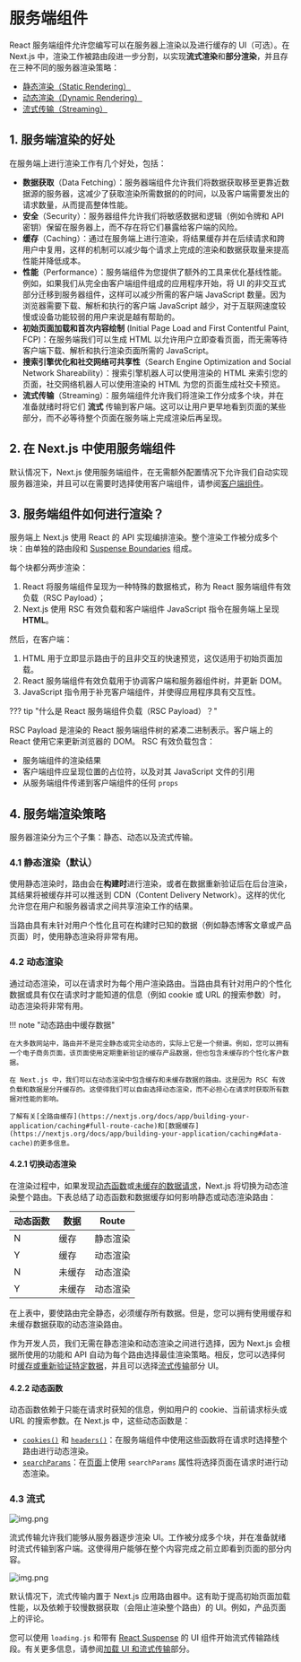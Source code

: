 # 服务端组件

React 服务端组件允许您编写可以在服务器上渲染以及进行缓存的 UI（可选）。在 Next.js 中，渲染工作被路由段进一步分割，以实现**流式渲染**和**部分渲染**，并且存在三种不同的服务器渲染策略：

- [静态渲染（Static Rendering）](https://nextjs.org/docs/app/building-your-application/rendering/server-components#static-rendering-default)
- [动态渲染（Dynamic Rendering）](https://nextjs.org/docs/app/building-your-application/rendering/server-components#dynamic-rendering)
- [流式传输（Streaming）](https://nextjs.org/docs/app/building-your-application/rendering/server-components#streaming)

## 1. 服务端渲染的好处

在服务端上进行渲染工作有几个好处，包括：

- **数据获取**（Data Fetching）：服务器端组件允许我们将数据获取移至更靠近数据源的服务器，这减少了获取渲染所需数据的的时间，以及客户端需要发出的请求数量，从而提高整体性能。
- **安全**（Security）：服务器组件允许我们将敏感数据和逻辑（例如令牌和 API 密钥）保留在服务器上，而不存在将它们暴露给客户端的风险。
- **缓存**（Caching）：通过在服务端上进行渲染，将结果缓存并在后续请求和跨用户中复用，这样的机制可以减少每个请求上完成的渲染和数据获取量来提高性能并降低成本。
- **性能**（Performance）：服务端组件为您提供了额外的工具来优化基线性能。例如，如果我们从完全由客户端组件组成的应用程序开始，将 UI 的非交互式部分迁移到服务器组件，这样可以减少所需的客户端 JavaScript 数量。因为浏览器需要下载、解析和执行的客户端 JavaScript 越少，对于互联网速度较慢或设备功能较弱的用户来说是越有帮助的。
- **初始页面加载和首次内容绘制** (Initial Page Load and First Contentful Paint, FCP)：在服务端我们可以生成 HTML 以允许用户立即查看页面，而无需等待客户端下载、解析和执行渲染页面所需的 JavaScript。
- **搜索引擎优化和社交网络可共享性**（Search Engine Optimization and Social Network Shareability）：搜索引擎机器人可以使用渲染的 HTML 来索引您的页面，社交网络机器人可以使用渲染的 HTML 为您的页面生成社交卡预览。
- **流式传输**（Streaming）：服务端组件允许我们将渲染工作分成多个块，并在准备就绪时将它们 **流式** 传输到客户端。这可以让用户更早地看到页面的某些部分，而不必等待整个页面在服务端上完成渲染后再呈现。
 

## 2. 在 Next.js 中使用服务端组件

默认情况下，Next.js 使用服务端组件，在无需额外配置情况下允许我们自动实现服务器渲染，并且可以在需要时选择使用客户端组件，请参阅[客户端组件](https://nextjs.org/docs/app/building-your-application/rendering/client-components)。

## 3. 服务端组件如何进行渲染？

服务端上 Next.js 使用 React 的 API 实现编排渲染。整个渲染工作被分成多个块：由单独的路由段和 [Suspense Boundaries](https://react.dev/reference/react/Suspense) 组成。

每个块都分两步渲染：

1. React 将服务端组件呈现为一种特殊的数据格式，称为 React 服务端组件有效负载（RSC Payload）；
2. Next.js 使用 RSC 有效负载和客户端组件 JavaScript 指令在服务端上呈现 **HTML**。

然后，在客户端：

1. HTML 用于立即显示路由于的且非交互的快速预览，这仅适用于初始页面加载。
2. React 服务端组件有效负载用于协调客户端和服务器组件树，并更新 DOM。
3. JavaScript 指令用于补充客户端组件，并使得应用程序具有交互性。


??? tip "什么是 React 服务端组件负载（RSC Payload）？"

RSC Payload 是渲染的 React 服务端组件树的紧凑二进制表示。客户端上的 React 使用它来更新浏览器的 DOM。 RSC 有效负载包含：

- 服务端组件的渲染结果
- 客户端组件应呈现位置的占位符，以及对其 JavaScript 文件的引用
- 从服务端组件传递到客户端组件的任何 `props`

## 4. 服务端渲染策略

服务器渲染分为三个子集：静态、动态以及流式传输。

### 4.1 静态渲染（默认）

使用静态渲染时，路由会在**构建时**进行渲染，或者在数据重新验证后在后台渲染，其结果将被缓存并可以推送到 CDN（Content Delivery Network）。这样的优化允许您在用户和服务器请求之间共享渲染工作的结果。

当路由具有未针对用户个性化且可在构建时已知的数据（例如静态博客文章或产品页面）时，使用静态渲染将非常有用。

### 4.2 动态渲染

通过动态渲染，可以在请求时为每个用户渲染路由。当路由具有针对用户的个性化数据或具有仅在请求时才能知道的信息（例如 cookie 或 URL 的搜索参数）时，动态渲染将非常有用。

!!! note "动态路由中缓存数据"

    在大多数网站中，路由并不是完全静态或完全动态的，实际上它是一个频谱。例如，您可以拥有一个电子商务页面，该页面使用定期重新验证的缓存产品数据，但也包含未缓存的个性化客户数据。
    
    在 Next.js 中，我们可以在动态渲染中包含缓存和未缓存数据的路由。这是因为 RSC 有效负载和数据是分开缓存的。这使得我们可以自由选择动态渲染，而不必担心在请求时获取所有数据对性能的影响。
    
    了解有关[全路由缓存](https://nextjs.org/docs/app/building-your-application/caching#full-route-cache)和[数据缓存](https://nextjs.org/docs/app/building-your-application/caching#data-cache)的更多信息。

#### 4.2.1 切换动态渲染

在渲染过程中，如果发现[动态函数](https://nextjs.org/docs/app/building-your-application/rendering/server-components#dynamic-functions)或[未缓存的数据请求](https://nextjs.org/docs/app/building-your-application/data-fetching/fetching-caching-and-revalidating#opting-out-of-data-caching)，Next.js 将切换为动态渲染整个路由。下表总结了动态函数和数据缓存如何影响静态或动态渲染路由：

| 动态函数 | 数据  | Route |
|------|-----|-------|
| N    | 缓存  | 静态渲染  |
| Y    | 缓存  | 动态渲染  |
| N    | 未缓存 | 动态渲染  |
| Y    | 未缓存 | 动态渲染  |

在上表中，要使路由完全静态，必须缓存所有数据。但是，您可以拥有使用缓存和未缓存数据获取的动态渲染路由。

作为开发人员，我们无需在静态渲染和动态渲染之间进行选择，因为 Next.js 会根据所使用的功能和 API 自动为每个路由选择最佳渲染策略。相反，您可以选择何时[缓存或重新验证特定数据](https://nextjs.org/docs/app/building-your-application/data-fetching/fetching-caching-and-revalidating)，并且可以选择[流式传输](https://nextjs.org/docs/app/building-your-application/rendering/server-components#streaming)部分 UI。

#### 4.2.2 动态函数

动态函数依赖于只能在请求时获知的信息，例如用户的 cookie、当前请求标头或 URL 的搜索参数。在 Next.js 中，这些动态函数是：

- [`cookies()`](https://nextjs.org/docs/app/api-reference/functions/cookies) 和 [`headers()`](https://nextjs.org/docs/app/api-reference/functions/headers)：在服务端组件中使用这些函数将在请求时选择整个路由进行动态渲染。
- [`searchParams`](https://nextjs.org/docs/app/api-reference/file-conventions/page#searchparams-optional)：在[页面](https://nextjs.org/docs/app/api-reference/file-conventions/page)上使用 `searchParams` 属性将选择页面在请求时进行动态渲染。

### 4.3 流式

![img.png](https://mingminyu.github.io/webassets/images/sc-01.png)

流式传输允许我们能够从服务器逐步渲染 UI。工作被分成多个块，并在准备就绪时流式传输到客户端。这使得用户能够在整个内容完成之前立即看到页面的部分内容。

![img.png](https://mingminyu.github.io/webassets/images/sc-02.png)

默认情况下，流式传输内置于 Next.js 应用路由器中。这有助于提高初始页面加载性能，以及依赖于较慢数据获取（会阻止渲染整个路由）的 UI。例如，产品页面上的评论。

您可以使用 `loading.js` 和带有 [React Suspense](https://nextjs.org/docs/app/building-your-application/routing/loading-ui-and-streaming) 的 UI 组件开始流式传输路线段。有关更多信息，请参阅[加载 UI 和流式传输](https://nextjs.org/docs/app/building-your-application/routing/loading-ui-and-streaming)部分。

